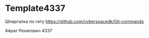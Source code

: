 # Template4337
Шпаргалка по гиту https://github.com/cyberspacedk/Git-commands

Айрат Ренатович 4337
